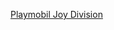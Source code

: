 ---
layout: post
wordpress_id: 997
wordpress_url: http://noesbueno.com/archives/997
date: '2011-02-09 13:00:06 -0600'
date_gmt: '2011-02-09 18:00:06 -0600'
body: |
  <p><a href="http://kottke.org/11/02/playmobil-joy-division">Playmobil Joy Division</a></p>
---